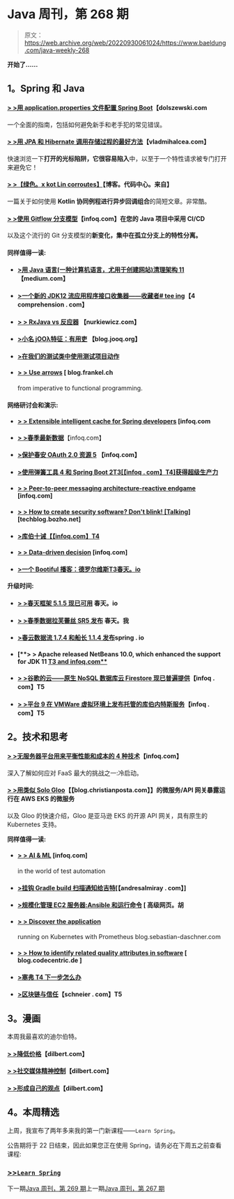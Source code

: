 # Java 周刊，第 268 期

> 原文：<https://web.archive.org/web/20220930061024/https://www.baeldung.com/java-weekly-268>

**开始了……**

## 1。Spring 和 Java

#### [**> >用 application.properties 文件配置 Spring Boot**](https://web.archive.org/web/20221004125040/http://dolszewski.com/spring/spring-boot-application-properties-file/)【dolszewski.com

一个全面的指南，包括如何避免新手和老手犯的常见错误。

#### [**> >用 JPA 和 Hibernate 调用存储过程的最好方法**](https://web.archive.org/web/20221004125040/https://vladmihalcea.com/best-way-call-stored-procedure-jpa-hibernate/)【vladmihalcea.com】

快速浏览一下**打开的光标陷阱，它很容易陷入**中，以至于一个特性请求被专门打开来避免它！

#### [**> >【绿色。x kot Lin corroutes】**](https://web.archive.org/web/20221004125040/https://blog.codecentric.de/en/2019/02/vert-x-kotlin-coroutines/)【博客。代码中心。来自】

一篇关于如何使用 **Kotlin 协同例程进行异步回调组合**的简短文章。非常酷。

#### [> >使用 Gitflow 分支模型](https://web.archive.org/web/20221004125040/https://www.infoq.com/articles/CI-CD-Gitflow?utm_campaign=infoq_content&utm_source=infoq&utm_medium=feed&utm_term=global)【infoq.com】在您的 Java 项目中采用 CI/CD

以及这个流行的 Git 分支模型的**新变化，集中在孤立分支上的特性分离。**

#### 同样值得一读:

*   #### [**>用 Java 语言(一种计算机语言，尤用于创建网站)清理架构 11**](https://web.archive.org/web/20221004125040/https://medium.com/slalom-engineering/clean-architecture-with-java-11-f78bba431041) 【medium.com】

*   #### [**>一个新的 JDK12 流应用程序接口收集器——收藏者# tee ing**](https://web.archive.org/web/20221004125040/https://4comprehension.com/a-new-jdk12-stream-api-collector-collectorsteeing/)【4 comprehension . com】

*   #### [**> > RxJava vs 反应器**](https://web.archive.org/web/20221004125040/https://www.nurkiewicz.com/2019/02/rxjava-vs-reactor.html) 【nurkiewicz.com】

*   #### [**>小名 jOOλ特征：有用吏**](https://web.archive.org/web/20221004125040/https://blog.jooq.org/2019/02/11/lesser-known-joo%CE%BB-features-useful-collectors/) 【blog.jooq.org】

*   #### [**>在我们的测试类中使用测试项目动作**](https://web.archive.org/web/20221004125040/https://www.petrikainulainen.net/programming/testing/using-testproject-actions-in-our-test-classes/)

*   #### [**> > Use arrows**](https://web.archive.org/web/20221004125040/https://blog.frankel.ch/imperative-functional-programming/1/) [ blog.frankel.ch

    from imperative to functional programming.

#### 网络研讨会和演示:

*   #### [**> > Extensible intelligent cache for Spring developers**](https://web.archive.org/web/20221004125040/https://www.infoq.com/presentations/spring-pcc?utm_campaign=infoq_content&utm_source=infoq&utm_medium=feed&utm_term=global) [infoq.com

*   [**> >春季最新数据**](https://web.archive.org/web/20221004125040/https://www.infoq.com/presentations/spring-data-kotlin?utm_campaign=infoq_content&utm_source=infoq&utm_medium=feed&utm_term=global)【infoq.com】
*   #### [**>保护春安 OAuth 2.0 资源 5**](https://web.archive.org/web/20221004125040/https://www.infoq.com/presentations/oauth-2-spring-security-5?utm_campaign=infoq_content&utm_source=infoq&utm_medium=feed&utm_term=global) 【infoq.com】

*   #### [**>使用弹簧工具 4 和 Spring Boot 2**T3[【infoq . com】T4]获得超级生产力](https://web.archive.org/web/20221004125040/https://www.infoq.com/presentations/spring-tools-5-boot-2?utm_campaign=infoq_content&utm_source=infoq&utm_medium=feed&utm_term=global)

*   #### [**> > Peer-to-peer messaging architecture-reactive endgame**](https://web.archive.org/web/20221004125040/https://www.infoq.com/presentations/messaging-architecture-future?utm_campaign=infoq_content&utm_source=infoq&utm_medium=feed&utm_term=global) [infoq.com]

*   #### [**> > How to create security software? Don't blink! [Talking]**](https://web.archive.org/web/20221004125040/https://techblog.bozho.net/how-to-create-secure-software-dont-blink-talk/) [techblog.bozho.net]

*   #### [**>库伯十诫**【【infoq.com】T4](https://web.archive.org/web/20221004125040/https://www.infoq.com/presentations/10-kubernetes?utm_campaign=infoq_content&utm_source=infoq&utm_medium=feed&utm_term=global)

*   #### [**> > Data-driven decision**](https://web.archive.org/web/20221004125040/https://www.infoq.com/presentations/data-driven-decision-making?utm_campaign=infoq_content&utm_source=infoq&utm_medium=feed&utm_term=global) [infoq.com]

*   #### [**>一个 Bootiful 播客：德罗尔维斯**T3春天。io](https://web.archive.org/web/20221004125040/https://spring.io/blog/2019/02/08/a-bootiful-podcast-dror-weiss)

**升级时间:**

*   #### [**> >春天框架 5.1.5 现已可用**](https://web.archive.org/web/20221004125040/https://spring.io/blog/2019/02/13/spring-framework-5-1-5-available-now) 春天。io

*   #### [**> >春季数据拉芙蕾丝 SR5 发布**](https://web.archive.org/web/20221004125040/https://spring.io/blog/2019/02/13/spring-data-lovelace-sr5-released) 春天。我

*   #### [**>春云数据流 1.7.4 和船长 1.1.4 发布**](https://web.archive.org/web/20221004125040/https://spring.io/blog/2019/02/08/spring-cloud-data-flow-1-7-4-and-skipper-1-1-4-released)spring . io

*   #### [**> > Apache released NetBeans 10.0, which enhanced the support for JDK 11 [ T3 and infoq.com**](https://web.archive.org/web/20221004125040/https://www.infoq.com/news/2019/02/apache-releases-netbeans-10.0?utm_campaign=infoq_content&utm_source=infoq&utm_medium=feed&utm_term=global)

*   #### [**> >谷歌的云——原生 NoSQL 数据库云 Firestore 现已普遍提供**](https://web.archive.org/web/20221004125040/https://www.infoq.com/news/2019/02/gcp-firestore-database-nosql-ga?utm_campaign=infoq_content&utm_source=infoq&utm_medium=feed&utm_term=global)【infoq . com】T5

*   #### [**> >平台 9 在 VMWare 虚拟环境上发布托管的库伯内特斯服务**](https://web.archive.org/web/20221004125040/https://www.infoq.com/news/2019/02/platform9-kubernetes-vsphere?utm_campaign=infoq_content&utm_source=infoq&utm_medium=feed&utm_term=global)【infoq . com】T5

## 2。技术和思考

#### [**> >无服务器平台用来平衡性能和成本的 4 种技术**](https://web.archive.org/web/20221004125040/https://www.infoq.com/articles/serverless-performance-cost?utm_campaign=infoq_content&utm_source=infoq&utm_medium=feed&utm_term=global)【infoq.com】

深入了解如何应对 FaaS 最大的挑战之一:冷启动。

#### [**> >用类似 Solo Gloo**](https://web.archive.org/web/20221004125040/https://blog.christianposta.com/navigating-the-complex-waters-of-exposing-a-microservices-gateway-in-aws-eks/)【【blog.christianposta.com】】的微服务/API 网关暴露运行在 AWS EKS 的微服务

以及 Gloo 的快速介绍，Gloo 是亚马逊 EKS 的开源 API 网关，具有原生的 Kubernetes 支持。

**同样值得一读:**

*   #### [**> > AI & ML**](https://web.archive.org/web/20221004125040/https://www.infoq.com/articles/test-automation-ai-ml?utm_campaign=infoq_content&utm_source=infoq&utm_medium=feed&utm_term=global) [infoq.com]

    in the world of test automation
*   #### [**>挂钩 Gradle build 扫描通知给吉特**](https://web.archive.org/web/20221004125040/http://andresalmiray.com/hooking-gradle-build-scans-notifications-to-gitter/)[【andresalmiray . com】]

*   #### [**>规模化管理 EC2 服务器:Ansible 和运行命令**](https://web.archive.org/web/20221004125040/https://advancedweb.hu/2019/02/12/ansible/) [ 高级网页。胡

*   #### [**> > Discover the application**](https://web.archive.org/web/20221004125040/https://blog.sebastian-daschner.com/entries/prometheus-kubernetes-discovery)

    running on Kubernetes with Prometheus blog.sebastian-daschner.com
*   #### [**> > How to identify related quality attributes in software**](https://web.archive.org/web/20221004125040/https://blog.codecentric.de/en/2019/02/how-to-identify-relevant-quality-attributes-in-software/) [ blog.codecentric.de ]

*   #### [**>塞弗 T4 下一步怎么办**](https://web.archive.org/web/20221004125040/https://words.steveklabnik.com/what-s-next-for-semver)

*   #### [**>区块链与信任**](https://web.archive.org/web/20221004125040/https://www.schneier.com/blog/archives/2019/02/blockchain_and_.html)【schneier . com】T5

## 3。漫画

本周我最喜欢的迪尔伯特。

#### [**> >降低价格**](https://web.archive.org/web/20221004125040/https://dilbert.com/strip/2019-02-13)【dilbert.com】

#### [**> >社交媒体精神控制**](https://web.archive.org/web/20221004125040/https://dilbert.com/strip/2019-02-09)【dilbert.com】

#### [**> >形成自己的观点**](https://web.archive.org/web/20221004125040/https://dilbert.com/strip/2019-02-08)【dilbert.com】

## 4。本周精选

上周，我宣布了两年多来我的第一门新课程——`Learn Spring`。

公告期将于 22 日结束，因此如果您正在使用 Spring，请务必在下周五之前查看课程:

### [>>`Learn Spring`](/web/20221004125040/https://www.baeldung.com/learn-spring-course)

下一期[Java 周刊，第 269 期](/web/20221004125040/https://www.baeldung.com/java-weekly-269)上一期[Java 周刊，第 267 期](/web/20221004125040/https://www.baeldung.com/java-weekly-267)